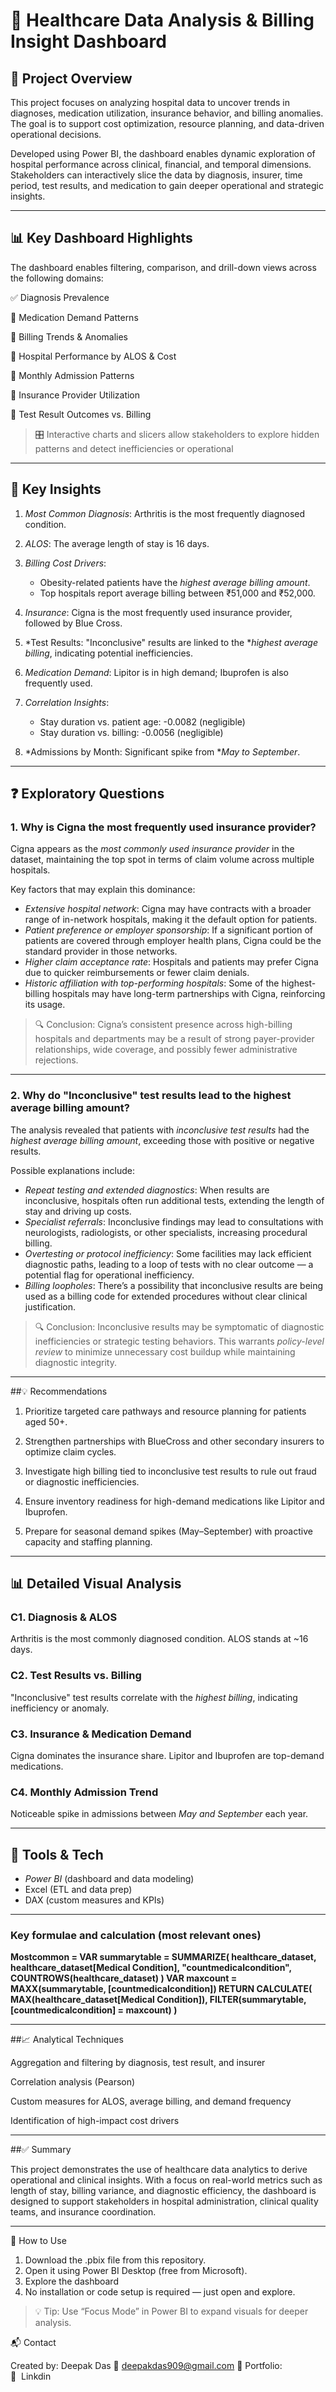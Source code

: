 # 🏥 Healthcare Data Analysis & Billing Insight Dashboard

## 📘 Project Overview

This project focuses on analyzing hospital data to uncover trends in diagnoses, medication utilization, insurance behavior, and billing anomalies. The goal is to support cost optimization, resource planning, and data-driven operational decisions.

Developed using Power BI, the dashboard enables dynamic exploration of hospital performance across clinical, financial, and temporal dimensions. Stakeholders can interactively slice the data by diagnosis, insurer, time period, test results, and medication to gain deeper operational and strategic insights.

___________________________

## 📊 Key Dashboard Highlights



The dashboard enables filtering, comparison, and drill-down views across the following domains:

✅ Diagnosis Prevalence

💊 Medication Demand Patterns

💸 Billing Trends & Anomalies

🏥 Hospital Performance by ALOS & Cost

📆 Monthly Admission Patterns

🏦 Insurance Provider Utilization

🧪 Test Result Outcomes vs. Billing

> 🎛 Interactive charts and slicers allow stakeholders to explore hidden patterns and detect inefficiencies or operational

___________________________

## 🔎 Key Insights

1. *Most Common Diagnosis*: Arthritis is the most frequently diagnosed condition.

2. *ALOS*: The average length of stay is 16 days.

3. *Billing Cost Drivers*:
   - Obesity-related patients have the *highest average billing amount*.
   - Top hospitals report average billing between ₹51,000 and ₹52,000.

4. *Insurance*: Cigna is the most frequently used insurance provider, followed by Blue Cross.

5. *Test Results: "Inconclusive" results are linked to the **highest average billing*, indicating potential inefficiencies.

6. *Medication Demand*: Lipitor is in high demand; Ibuprofen is also frequently used.

7. *Correlation Insights*:
   - Stay duration vs. patient age: -0.0082 (negligible)
   - Stay duration vs. billing: -0.0056 (negligible)

8. *Admissions by Month: Significant spike from **May to September*.

___________________________

## ❓ Exploratory Questions

### 1. Why is Cigna the most frequently used insurance provider?

Cigna appears as the *most commonly used insurance provider* in the dataset, maintaining the top spot in terms of claim volume across multiple hospitals.

Key factors that may explain this dominance:

- *Extensive hospital network*: Cigna may have contracts with a broader range of in-network hospitals, making it the default option for patients.
- *Patient preference or employer sponsorship*: If a significant portion of patients are covered through employer health plans, Cigna could be the standard provider in those networks.
- *Higher claim acceptance rate*: Hospitals and patients may prefer Cigna due to quicker reimbursements or fewer claim denials.
- *Historic affiliation with top-performing hospitals*: Some of the highest-billing hospitals may have long-term partnerships with Cigna, reinforcing its usage.

> 🔍 Conclusion: Cigna’s consistent presence across high-billing hospitals and departments may be a result of strong payer-provider relationships, wide coverage, and possibly fewer administrative rejections.

---

### 2. Why do "Inconclusive" test results lead to the highest average billing amount?

The analysis revealed that patients with *inconclusive test results* had the *highest average billing amount*, exceeding those with positive or negative results.

Possible explanations include:

- *Repeat testing and extended diagnostics*: When results are inconclusive, hospitals often run additional tests, extending the length of stay and driving up costs.
- *Specialist referrals*: Inconclusive findings may lead to consultations with neurologists, radiologists, or other specialists, increasing procedural billing.
- *Overtesting or protocol inefficiency*: Some facilities may lack efficient diagnostic paths, leading to a loop of tests with no clear outcome — a potential flag for operational inefficiency.
- *Billing loopholes*: There’s a possibility that inconclusive results are being used as a billing code for extended procedures without clear clinical justification.

> 🔍 Conclusion: Inconclusive results may be symptomatic of diagnostic inefficiencies or strategic testing behaviors. This warrants *policy-level review* to minimize unnecessary cost buildup while maintaining diagnostic integrity.

___________________________


##💡 Recommendations

1. Prioritize targeted care pathways and resource planning for patients aged 50+.

2. Strengthen partnerships with BlueCross and other secondary insurers to optimize claim cycles.

3. Investigate high billing tied to inconclusive test results to rule out fraud or diagnostic inefficiencies.

4. Ensure inventory readiness for high-demand medications like Lipitor and Ibuprofen.

5. Prepare for seasonal demand spikes (May–September) with proactive capacity and staffing planning.

___________________________

## 📊 Detailed Visual Analysis

### C1. Diagnosis & ALOS
Arthritis is the most commonly diagnosed condition.
ALOS stands at ~16 days.



### C2. Test Results vs. Billing
"Inconclusive" test results correlate with the *highest billing*, indicating inefficiency or anomaly.




### C3. Insurance & Medication Demand
Cigna dominates the insurance share. 
Lipitor and Ibuprofen are top-demand medications.



### C4. Monthly Admission Trend
Noticeable spike in admissions between *May and September* each year.




___________________________

## 💼 Tools & Tech

- *Power BI* (dashboard and data modeling)
- Excel (ETL and data prep)
- DAX (custom measures and KPIs)

___________________________

### Key formulae and calculation (most relevant ones)

**Mostcommon = 
VAR summarytable =
    SUMMARIZE(
        healthcare_dataset,
        healthcare_dataset[Medical Condition],
        "countmedicalcondition", COUNTROWS(healthcare_dataset)
    )
VAR maxcount = MAXX(summarytable, [countmedicalcondition])
RETURN
    CALCULATE(
        MAX(healthcare_dataset[Medical Condition]),
        FILTER(summarytable, [countmedicalcondition] = maxcount)
    )**


___________________________

##📈 Analytical Techniques

Aggregation and filtering by diagnosis, test result, and insurer

Correlation analysis (Pearson)

Custom measures for ALOS, average billing, and demand frequency

Identification of high-impact cost drivers

___________________________

##✅ Summary

This project demonstrates the use of healthcare data analytics to derive operational and clinical insights. With a focus on real-world metrics such as length of stay, billing variance, and diagnostic efficiency, the dashboard is designed to support stakeholders in hospital administration, clinical quality teams, and insurance coordination.

____________________________

🚀 How to Use

1. Download the .pbix file from this repository.
2. Open it using Power BI Desktop (free from Microsoft).
3. Explore the dashboard
4. No installation or code setup is required — just open and explore.
> 💡 Tip: Use “Focus Mode” in Power BI to expand visuals for deeper analysis.


📬 Contact

Created by: Deepak Das
📧  deepakdas909@gmail.com
🔗 Portfolio: 
💼  Linkdin
